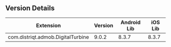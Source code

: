 ## Version Details

| Extension | Version | Android Lib | iOS Lib |
| --- | --- | --- | --- |
| com.distriqt.admob.DigitalTurbine | 9.0.2 | 8.3.7 | 8.3.7 |
